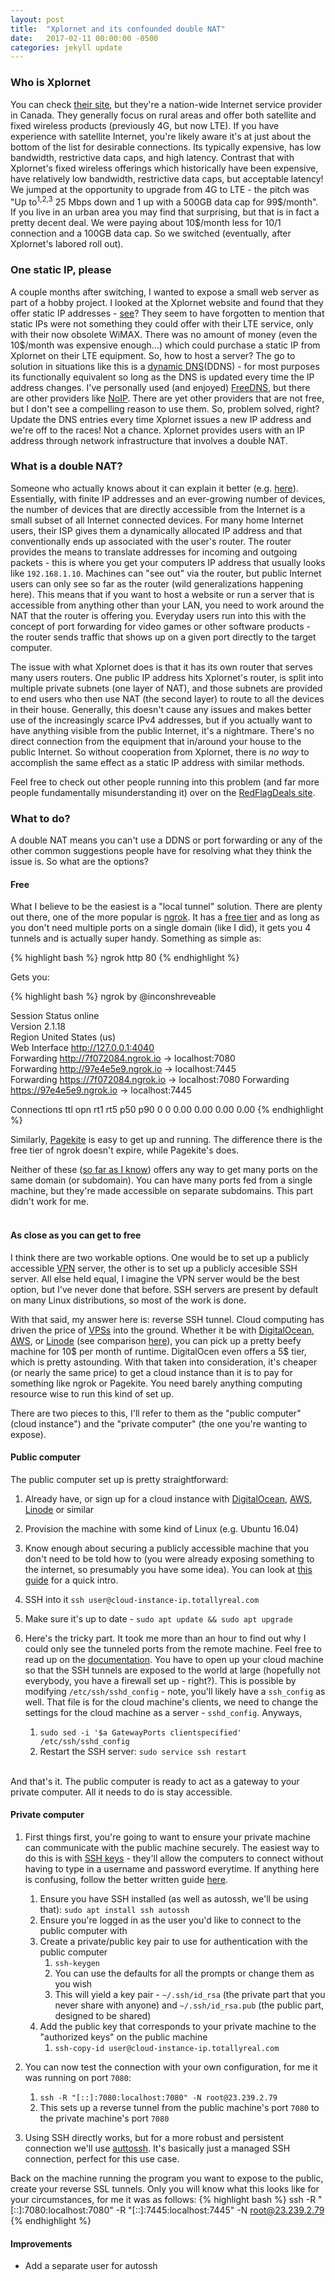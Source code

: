 ```yaml
---
layout: post
title:  "Xplornet and its confounded double NAT"
date:   2017-02-11 00:00:00 -0500
categories: jekyll update
---
```


### Who is Xplornet ###

You can check [their site](https://www.xplornet.com/who-we-are/), but they're a nation-wide Internet service provider in Canada. They generally focus on rural areas and offer both satellite and fixed wireless products (previously 4G, but now LTE). If you have experience with satellite Internet, you're likely aware it's at just about the bottom of the list for desirable connections. Its typically expensive, has low bandwidth, restrictive data caps, and high latency. Contrast that with Xplornet's fixed wireless offerings which historically have been expensive, have relatively low bandwidth, restrictive data caps, but acceptable latency! We jumped at the opportunity to upgrade from 4G to LTE - the pitch was "Up to<sup>1,2,3</sup> 25 Mbps down and 1 up with a 500GB data cap for 99$/month". If you live in an urban area you may find that surprising, but that is in fact a pretty decent deal. We were paying about 10$/month less for 10/1 connection and a 100GB data cap. So we switched (eventually, after Xplornet's labored roll out).

### One static IP, please ###

A couple months after switching, I wanted to expose a small web server as part of a hobby project. I looked at the Xplornet website and found that they offer static IP addresses - [see](https://www.xplornet.com/our-internet-packages/service-add-ons/static-ip-addresses/)? They seem to have forgotten to mention that static IPs were not something they could offer with their LTE service, only with their now obsolete WiMAX. There was no amount of money (even the 10$/month was expensive enough...) which could purchase a static IP from Xplornet on their LTE equipment. So, how to host a server? The go to solution in situations like this is a [dynamic DNS](https://en.wikipedia.org/wiki/Dynamic_DNS)(DDNS) - for most purposes its functionally equivalent so long as the DNS is updated every time the IP address changes. I've personally used (and enjoyed) [FreeDNS](https://freedns.afraid.org/), but there are other providers like [NoIP](http://www.noip.com/). There are yet other providers that are not free, but I don't see a compelling reason to use them. So, problem solved, right? Update the DNS entries every time Xplornet issues a new IP address and we're off to the races! Not a chance. Xplornet provides users with an IP address through network infrastructure that involves a double NAT.

### What is a double NAT? ###

Someone who actually knows about it can explain it better (e.g. [here](http://www.practicallynetworked.com/networking/fixing_double_nat.htm)). Essentially, with finite IP addresses and an ever-growing number of devices, the number of devices that are directly accessible from the Internet is a small subset of all Internet connected devices. For many home Internet users, their ISP gives them a dynamically allocated IP address and that conventionally ends up associated with the user's router. The router provides the means to translate addresses for incoming and outgoing packets - this is where you get your computers IP address that usually looks like `192.168.1.10`. Machines can "see out" via the router, but public Internet users can only see so far as the router (wild generalizations happening here). This means that if you want to host a website or run a server that is accessible from anything other than your LAN, you need to work around the NAT that the router is offering you. Everyday users run into this with the concept of port forwarding for video games or other software products - the router sends traffic that shows up on a given port directly to the target computer.

The issue with what Xplornet does is that it has its own router that serves many users routers. One public IP address hits Xplornet's router, is split into multiple private subnets (one layer of NAT), and those subnets are provided to end users who then use NAT (the second layer) to route to all the devices in their house. Generally, this doesn't cause any issues and makes better use of the increasingly scarce IPv4 addresses, but if you actually want to have anything visible from the public Internet, it's a nightmare. There's no direct connection from the equipment that in/around your house to the public Internet. So without cooperation from Xplornet, there is *no way* to accomplish the same effect as a static IP address with similar methods.

Feel free to check out other people running into this problem (and far more people fundamentally misunderstanding it) over on the [RedFlagDeals site](http://forums.redflagdeals.com/how-do-i-get-around-double-nat-network-situation-1857549/).


### What to do? ###

A double NAT means you can't use a DDNS or port forwarding or any of the other common suggestions people have for resolving what they think the issue is. So what are the options?

#### Free ####

What I believe to be the easiest is a "local tunnel" solution. There are plenty out there, one of the more popular is [ngrok](https://ngrok.com/). It has a [free tier](https://ngrok.com/product#pricing) and as long as you don't need multiple ports on a single domain (like I did), it gets you 4 tunnels and is actually super handy. Something as simple as:

{% highlight bash %}
ngrok http 80
{% endhighlight %}

Gets you:   

{% highlight bash %}
ngrok by @inconshreveable                                                 
                                                                          
Session Status                online                                      
Version                       2.1.18                                      
Region                        United States (us)                          
Web Interface                 http://127.0.0.1:4040                       
Forwarding                    http://7f072084.ngrok.io -> localhost:7080  
Forwarding                    http://97e4e5e9.ngrok.io -> localhost:7445  
Forwarding                    https://7f072084.ngrok.io -> localhost:7080 
Forwarding                    https://97e4e5e9.ngrok.io -> localhost:7445 
                                                                          
Connections                   ttl     opn     rt1     rt5     p50     p90 
                              0       0       0.00    0.00    0.00    0.00
{% endhighlight %}

Similarly, [Pagekite](https://pagekite.net/) is easy to get up and running. The difference there is the free tier of ngrok doesn't expire, while Pagekite's does.

Neither of these ([so far as I know](https://github.com/pagekite/PyPagekite/issues/59)) offers any way to get many ports on the same domain (or subdomain). You can have many ports fed from a single machine, but they're made accessible on separate subdomains. This part didn't work for me.
<br><br>
#### As close as you can get to free ####

I think there are two workable options. One would be to set up a publicly accessible [VPN](https://en.wikipedia.org/wiki/Virtual_private_network) server, the other is to set up a publicly accesible SSH server. All else held equal, I imagine the VPN server would be the best option, but I've never done that before. SSH servers are present by default on many Linux distributions, so most of the work is done.

With that said, my answer here is: reverse SSH tunnel. Cloud computing has driven the price of [VPSs](https://en.wikipedia.org/wiki/Virtual_private_server) into the ground. Whether it be with [DigitalOcean](https://www.linode.com/), [AWS](https://aws.amazon.com/), or [Linode](https://www.linode.com/) (see comparison [here](https://joshtronic.com/2016/12/01/ten-dollar-showdown-linode-vs-digitalocean-vs-lightsail/)), you can pick up a pretty beefy machine for 10$ per month of runtime. DigitalOcen even offers a 5$ tier, which is pretty astounding. With that taken into consideration, it's cheaper (or nearly the same price) to get a cloud instance than it is to pay for something like ngrok or Pagekite. You need barely anything computing resource wise to run this kind of set up.

There are two pieces to this, I'll refer to them as the "public computer" (cloud instance") and the "private computer" (the one you're wanting to expose).

#### Public computer ####

The public computer set up is pretty straightforward:

1. Already have, or sign up for a cloud instance with [DigitalOcean](https://www.linode.com/), [AWS](https://aws.amazon.com/), [Linode](https://www.linode.com/) or similar

1. Provision the machine with some kind of Linux (e.g. Ubuntu 16.04)

1. Know enough about securing a publicly accessible machine that you don't need to be told how to (you were already exposing something to the internet, so presumably you have some idea). You can look at [this guide](https://www.linode.com/docs/security/securing-your-server) for a quick intro.

1. SSH into it `ssh user@cloud-instance-ip.totallyreal.com`

1. Make sure it's up to date - `sudo apt update && sudo apt upgrade`

1. Here's the tricky part. It took me more than an hour to find out why I could only see the tunneled ports from the remote machine. Feel free to read up on the [documentation](https://www.freebsd.org/cgi/man.cgi?sshd_config(5)). You have to open up your cloud machine so that the SSH tunnels are exposed to the world at large (hopefully not everybody, you have a firewall set up - right?). This is possible by modifying `/etc/ssh/sshd_config` - note, you'll likely have a `ssh_config` as well. That file is for the cloud machine's clients, we need to change the settings for the cloud machine as a server - `sshd_config`. Anyways,

    1. `sudo sed -i '$a GatewayPorts clientspecified' /etc/ssh/sshd_config`
    1. Restart the SSH server: `sudo service ssh restart` 
    <br><br>

And that's it. The public computer is ready to act as a gateway to your private computer. All it needs to do is stay accessible.

#### Private computer ####
    
1. First things first, you're going to want to ensure your private machine can communicate with the public machine securely. The easiest way to do this is with [SSH keys](https://www.digitalocean.com/community/tutorials/ssh-essentials-working-with-ssh-servers-clients-and-keys) - they'll allow the computers to connect without having to type in a username and password everytime. If anything here is confusing, follow the better written guide [here](https://www.digitalocean.com/community/tutorials/ssh-essentials-working-with-ssh-servers-clients-and-keys).

    1. Ensure you have SSH installed (as well as autossh, we'll be using that): `sudo apt install ssh autossh`
    1. Ensure you're logged in as the user you'd like to connect to the public computer with
    1. Create a private/public key pair to use for authentication with the public computer
        1. `ssh-keygen`
        1. You can use the defaults for all the prompts or change them as you wish
        1. This will yield a key pair - `~/.ssh/id_rsa` (the private part that you never share with anyone) and `~/.ssh/id_rsa.pub` (the public part, designed to be shared)
    1. Add the public key that corresponds to your private machine to the "authorized keys" on the public machine
        1. `ssh-copy-id user@cloud-instance-ip.totallyreal.com`
1. You can now test the connection with your own configuration, for me it was running on port `7080`:
    1. `ssh -R "[::]:7080:localhost:7080" -N root@23.239.2.79`
    1. This sets up a reverse tunnel from the public machine's port `7080` to the private machine's port `7080`
1. Using SSH directly works, but for a more robust and persistent connection we'll use [auttossh](http://www.harding.motd.ca/autossh/). It's basically just a managed SSH connection, perfect for this use case. 

Back on the machine running the program you want to expose to the public, create your reverse SSL tunnels. Only you will know what this looks like for your circumstances, for me it was as follows:
{% highlight bash %}
ssh -R "[::]:7080:localhost:7080" -R "[::]:7445:localhost:7445" -N root@23.239.2.79
{% endhighlight %}

#### Improvements

- Add a separate user for autossh
